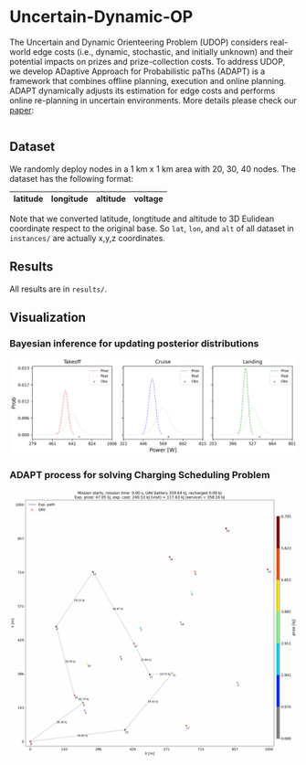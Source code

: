 # Uncertain-Dynamic-OP

The Uncertain and Dynamic Orienteering Problem (UDOP) considers real-world edge costs (i.e., dynamic, stochastic, and initially unknown) and their potential impacts on prizes and prize-collection costs. To address UDOP, we develop ADaptive Approach for Probabilistic paThs (ADAPT) is a framework that combines offline planning, execution and online planning. ADAPT dynamically adjusts its estimation for edge costs and performs online re-planning in uncertain environments. More details please check our [paper]():
```

```

## Dataset
We randomly deploy nodes in a 1 km x 1 km area with 20, 30, 40 nodes. The dataset has the following format:

| latitude | longitude | altitude | voltage |
|----------|-----------|----------|---------|

Note that we converted latitude, longtitude and altitude to 3D Eulidean coordinate respect to the original base. So `lat`, `lon`, and `alt` of all dataset in `instances/` are actually x,y,z coordinates. 

## Results
All results are in `results/`.

## Visualization
### Bayesian inference for updating posterior distributions
![post-updates](figures/dists.gif)

### ADAPT process for solving Charging Scheduling Problem
![plan-updates](figures/paths.gif)